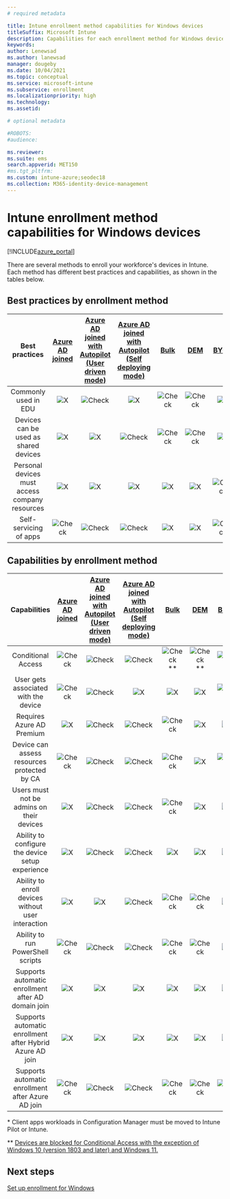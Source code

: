 ```yaml
---
# required metadata

title: Intune enrollment method capabilities for Windows devices
titleSuffix: Microsoft Intune
description: Capabilities for each enrollment method for Windows devices.
keywords:
author: Lenewsad
ms.author: lanewsad
manager: dougeby
ms.date: 10/04/2021
ms.topic: conceptual
ms.service: microsoft-intune
ms.subservice: enrollment
ms.localizationpriority: high
ms.technology:
ms.assetid: 

# optional metadata

#ROBOTS:
#audience:

ms.reviewer: 
ms.suite: ems
search.appverid: MET150
#ms.tgt_pltfrm:
ms.custom: intune-azure;seodec18
ms.collection: M365-identity-device-management
---
```


# Intune enrollment method capabilities for Windows devices
[!INCLUDE[azure_portal](../includes/azure_portal.md)]

There are several methods to enroll your workforce's devices in Intune. Each method has different best practices and capabilities, as shown in the tables below.

## Best practices by enrollment method
| **Best practices** | **[Azure AD joined](windows-enroll.md#enable-windows-automatic-enrollment)**|**[Azure AD joined with Autopilot (User driven mode)](../../autopilot/enrollment-autopilot.md)** |**[Azure AD joined with Autopilot (Self deploying mode)](../../autopilot/enrollment-autopilot.md)** |**[Bulk](windows-bulk-enroll.md)**|**[DEM](device-enrollment-manager-enroll.md)** | **[BYOD](device-enrollment.md#personal-devices)** | **[GPO](/windows/client-management/mdm/enroll-a-windows-10-device-automatically-using-group-policy)** | **[Co-management](/configmgr/core/clients/manage/co-management-overview)** |
|:---:|:---:|:---:|:---:|:---:|:---:|:---:|:---:|:---:|
|Commonly used in EDU|![X](./media/enrollment-method-capab/xmark.png)|![Check](./media/enrollment-method-capab/checkmark.png)|![X](./media/enrollment-method-capab/xmark.png)|![Check](./media/enrollment-method-capab/checkmark.png)|![Check](./media/enrollment-method-capab/checkmark.png)|![X](./media/enrollment-method-capab/xmark.png)|![X](./media/enrollment-method-capab/xmark.png)|![X](./media/enrollment-method-capab/xmark.png)|
|Devices can be used as shared devices|![X](./media/enrollment-method-capab/xmark.png)|![X](./media/enrollment-method-capab/xmark.png)|![Check](./media/enrollment-method-capab/checkmark.png)|![Check](./media/enrollment-method-capab/checkmark.png)|![Check](./media/enrollment-method-capab/checkmark.png)|![X](./media/enrollment-method-capab/xmark.png)|![X](./media/enrollment-method-capab/xmark.png)|![X](./media/enrollment-method-capab/xmark.png)|
|Personal devices must access company resources|![X](./media/enrollment-method-capab/xmark.png)|![X](./media/enrollment-method-capab/xmark.png)|![X](./media/enrollment-method-capab/xmark.png)|![X](./media/enrollment-method-capab/xmark.png)|![X](./media/enrollment-method-capab/xmark.png)|![Check](./media/enrollment-method-capab/checkmark.png)|![X](./media/enrollment-method-capab/xmark.png)|![X](./media/enrollment-method-capab/xmark.png)|
|Self-servicing of apps|![Check](./media/enrollment-method-capab/checkmark.png)|![Check](./media/enrollment-method-capab/checkmark.png)|![Check](./media/enrollment-method-capab/checkmark.png)|![X](./media/enrollment-method-capab/xmark.png)|![X](./media/enrollment-method-capab/xmark.png)|![Check](./media/enrollment-method-capab/checkmark.png)|![Check](./media/enrollment-method-capab/checkmark.png)|![Check](./media/enrollment-method-capab/checkmark.png)|

## Capabilities by enrollment method

| **Capabilities** | **[Azure AD joined](windows-enroll.md#enable-windows-automatic-enrollment)**|**[Azure AD joined with Autopilot (User driven mode)](../../autopilot/enrollment-autopilot.md)** |**[Azure AD joined with Autopilot (Self deploying mode)](../../autopilot/enrollment-autopilot.md)** |**[Bulk](windows-bulk-enroll.md)**|**[DEM](device-enrollment-manager-enroll.md)** | **[BYOD](device-enrollment.md#personal-devices)** | **[GPO](/windows/client-management/mdm/enroll-a-windows-10-device-automatically-using-group-policy)** | **[Co-management](/configmgr/core/clients/manage/co-management-overview)** |
|:---:|:---:|:---:|:---:|:---:|:---:|:---:|:---:|:---:|
|Conditional Access                                      |![Check](./media/enrollment-method-capab/checkmark.png)|![Check](./media/enrollment-method-capab/checkmark.png)|![Check](./media/enrollment-method-capab/checkmark.png)|![Check](./media/enrollment-method-capab/checkmark.png)\*\*|![Check](./media/enrollment-method-capab/checkmark.png)\*\*|![Check](./media/enrollment-method-capab/checkmark.png)|![Check](./media/enrollment-method-capab/checkmark.png)|![Check](./media/enrollment-method-capab/checkmark.png)|
|User gets associated with the device                    |![Check](./media/enrollment-method-capab/checkmark.png)|![Check](./media/enrollment-method-capab/checkmark.png)|![X](./media/enrollment-method-capab/xmark.png)|![X](./media/enrollment-method-capab/xmark.png)|![X](./media/enrollment-method-capab/xmark.png)|![Check](./media/enrollment-method-capab/checkmark.png)|![Check](./media/enrollment-method-capab/checkmark.png)|![Check](./media/enrollment-method-capab/checkmark.png)|
|Requires Azure AD Premium                               |![X](./media/enrollment-method-capab/xmark.png)|![Check](./media/enrollment-method-capab/checkmark.png)|![Check](./media/enrollment-method-capab/checkmark.png)|![Check](./media/enrollment-method-capab/checkmark.png)|![X](./media/enrollment-method-capab/xmark.png)|![X](./media/enrollment-method-capab/xmark.png)|![Check](./media/enrollment-method-capab/checkmark.png)|![Check](./media/enrollment-method-capab/checkmark.png)|
|Device can assess resources protected by CA             |![Check](./media/enrollment-method-capab/checkmark.png)|![Check](./media/enrollment-method-capab/checkmark.png)|![Check](./media/enrollment-method-capab/checkmark.png)|![Check](./media/enrollment-method-capab/checkmark.png)|![X](./media/enrollment-method-capab/xmark.png)|![Check](./media/enrollment-method-capab/checkmark.png)|![Check](./media/enrollment-method-capab/checkmark.png)|![Check](./media/enrollment-method-capab/checkmark.png)|
|Users must not be admins on their devices               |![X](./media/enrollment-method-capab/xmark.png)|![Check](./media/enrollment-method-capab/checkmark.png)|![Check](./media/enrollment-method-capab/checkmark.png)|![Check](./media/enrollment-method-capab/checkmark.png)|![X](./media/enrollment-method-capab/xmark.png)|![X](./media/enrollment-method-capab/xmark.png)|![X](./media/enrollment-method-capab/xmark.png)|![X](./media/enrollment-method-capab/xmark.png)|
|Ability to configure the device setup experience        |![X](./media/enrollment-method-capab/xmark.png)|![Check](./media/enrollment-method-capab/checkmark.png)|![Check](./media/enrollment-method-capab/checkmark.png)|![X](./media/enrollment-method-capab/xmark.png)|![X](./media/enrollment-method-capab/xmark.png)|![X](./media/enrollment-method-capab/xmark.png)|![X](./media/enrollment-method-capab/xmark.png)|![X](./media/enrollment-method-capab/xmark.png)|
|Ability to enroll devices without user interaction      |![X](./media/enrollment-method-capab/xmark.png)|![X](./media/enrollment-method-capab/xmark.png)|![Check](./media/enrollment-method-capab/checkmark.png)|![Check](./media/enrollment-method-capab/checkmark.png)|![Check](./media/enrollment-method-capab/checkmark.png)|![X](./media/enrollment-method-capab/xmark.png)|![Check](./media/enrollment-method-capab/checkmark.png)|![Check](./media/enrollment-method-capab/checkmark.png)|
|Ability to run PowerShell scripts                       |![Check](./media/enrollment-method-capab/checkmark.png)|![Check](./media/enrollment-method-capab/checkmark.png)|![Check](./media/enrollment-method-capab/checkmark.png)|![Check](./media/enrollment-method-capab/checkmark.png)|![Check](./media/enrollment-method-capab/checkmark.png)|![X](./media/enrollment-method-capab/xmark.png)|![Check](./media/enrollment-method-capab/checkmark.png)|![Check](./media/enrollment-method-capab/checkmark.png)\*| 
|Supports automatic enrollment after AD domain join      |![X](./media/enrollment-method-capab/xmark.png)|![X](./media/enrollment-method-capab/xmark.png)|![X](./media/enrollment-method-capab/xmark.png)|![X](./media/enrollment-method-capab/xmark.png)|![X](./media/enrollment-method-capab/xmark.png)|![X](./media/enrollment-method-capab/xmark.png)|![Check](./media/enrollment-method-capab/checkmark.png)|![Check](./media/enrollment-method-capab/checkmark.png)|
|Supports automatic enrollment after Hybrid Azure AD join|![X](./media/enrollment-method-capab/xmark.png)|![X](./media/enrollment-method-capab/xmark.png)|![X](./media/enrollment-method-capab/xmark.png)|![X](./media/enrollment-method-capab/xmark.png)|![X](./media/enrollment-method-capab/xmark.png)|![X](./media/enrollment-method-capab/xmark.png)|![Check](./media/enrollment-method-capab/checkmark.png)|![Check](./media/enrollment-method-capab/checkmark.png)|
|Supports automatic enrollment after Azure AD join       |![Check](./media/enrollment-method-capab/checkmark.png)|![Check](./media/enrollment-method-capab/checkmark.png)|![Check](./media/enrollment-method-capab/checkmark.png)|![Check](./media/enrollment-method-capab/checkmark.png)|![Check](./media/enrollment-method-capab/checkmark.png)|![Check](./media/enrollment-method-capab/checkmark.png)|![X](./media/enrollment-method-capab/xmark.png)|![X](./media/enrollment-method-capab/xmark.png)|

\* Client apps workloads in Configuration Manager must be moved to Intune Pilot or Intune.

\** [Devices are blocked for Conditional Access with the exception of Windows 10 (version 1803 and later) and Windows 11.](device-enrollment-manager-enroll.md)  

## Next steps

[Set up enrollment for Windows](windows-enroll.md)
